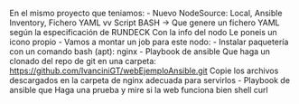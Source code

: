 En el mismo proyecto que teniamos:
    - Nuevo NodeSource: Local, Ansible Inventory, 
        Fichero YAML
                vv
        Script BASH -> Que genere un fichero YAML según la especificación de RUNDECK
                        Con la info del nodo
        Le poneis un icono propio
    - Vamos a montar un job para este nodo:
        - Instalar paquetería con un comando bash (apt): nginx
        - Playbook de ansible
            Que haga un clonado del repo de git en una carpeta: https://github.com/IvanciniGT/webEjemploAnsible.git
            Copie los archivos descargados en la carpeta de nginx adecuada para servirlos
        - Playbook de ansible que
            Haga una prueba y mire si la web funciona bien
                shell curl
                